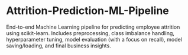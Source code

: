 # Attrition-Prediction-ML-Pipeline
End-to-end Machine Learning pipeline for predicting employee attrition using scikit-learn. Includes preprocessing, class imbalance handling, hyperparameter tuning, model evaluation (with a focus on recall), model saving/loading, and final business insights.
